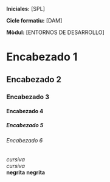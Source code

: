 **Iniciales:** [SPL]

**Cicle formatiu:** [DAM]

**Mòdul:** [ENTORNOS DE DESARROLLO]


# Encabezado 1
## Encabezado 2
### Encabezado 3
#### Encabezado 4
##### Encabezado 5
###### Encabezado 6


*cursiva*	
_cursiva_	
**negrita**	
__negrita__
